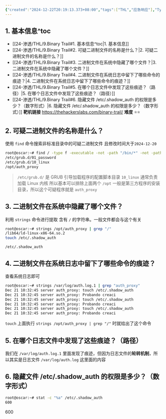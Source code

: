 ```yaml
---
{"created":"2024-12-22T20:19:13.373+08:00","tags":["THL","应急响应"],"Type":"wp","dg-publish":true,"难度":"⭐️⭐️","aliases":null,"系统":"Linux","permalink":"/24-渗透/THL/9.Binary Trail/","dgPassFrontmatter":true,"noteIcon":"2"}
---
```


## 1. 基本信息^toc

- [[24-渗透/THL/9.Binary Trail#1. 基本信息^toc\|1. 基本信息]]
- [[24-渗透/THL/9.Binary Trail#2. 可疑二进制文件的名称是什么？\|2. 可疑二进制文件的名称是什么？]]
- [[24-渗透/THL/9.Binary Trail#3. 二进制文件在系统中隐藏了哪个文件？\|3. 二进制文件在系统中隐藏了哪个文件？]]
- [[24-渗透/THL/9.Binary Trail#4. 二进制文件在系统日志中留下了哪些命令的痕迹？\|4. 二进制文件在系统日志中留下了哪些命令的痕迹？]]
- [[24-渗透/THL/9.Binary Trail#5. 在哪个日志文件中发现了这些痕迹？（路径）\|5. 在哪个日志文件中发现了这些痕迹？（路径）]]
- [[24-渗透/THL/9.Binary Trail#6. 隐藏文件 /etc/.shadow_auth 的权限是多少？（数字形式）\|6. 隐藏文件 /etc/.shadow_auth 的权限是多少？（数字形式）]]
**靶机链接** https://thehackerslabs.com/binary-trail/
**难度** ⭐️⭐️️

## 2. 可疑二进制文件的名称是什么？
使用 `find` 命令搜索非标准目录中的可疑二进制文件 且修改时间大于`2024-12-20`
```bash
root@oscar:~# find / -type f -executable -not -path "/bin/*" -not -path "/usr/*" -not -path "/sbin/*" -newermt 2024-12-20 2>/dev/null
/etc/grub.d/01_password
/etc/grub.d/10_linux
/opt/auth_proxy
```
> `/etc/grub.d/` 是 GRUB 引导加载程序的配置脚本目录 `10_linux` 通常负责加载 Linux 内核 所以基本可以排除上面两个
> `/opt` 一般是第三方程序的安装目录，所以这个可疑程序就是 `auth_proxy`
## 3. 二进制文件在系统中隐藏了哪个文件？
利用 `strings` 命令进行提取 含有 `/` 的字符串。一般文件都会与这个有关
```bash
root@oscar:~# strings /opt/auth_proxy | grep "/"
/lib64/ld-linux-x86-64.so.2
touch /etc/.shadow_auth

```
`/etc/.shadow_auth`
## 4. 二进制文件在系统日志中留下了哪些命令的痕迹？
查看系统日志即可
```bash
root@oscar:~# strings /var/log/auth.log.1 | grep "auth_proxy"
Dec 21 10:32:45 server auth_proxy: touch /etc/.shadow_auth
Dec 21 10:32:45 server auth_proxy: Probando creaci
Dec 21 10:32:45 server auth_proxy: touch /etc/.shadow_auth
Dec 21 10:32:45 server auth_proxy: Probando creaci
Dec 21 10:32:45 server auth_proxy: touch /etc/.shadow_auth
Dec 21 10:32:45 server auth_proxy: Probando creaci

```
`touch`
上面执行 `strings /opt/auth_proxy | grep "/"` 时就给出了这个命令
## 5. 在哪个日志文件中发现了这些痕迹？（路径）
我们在 `/var/log/auth.log.1` 里面发现了痕迹，但因为日志文件的**轮转机制**，所以其实是日志文件 `/var/log/auth.log` 这里面的内容


## 6. 隐藏文件 /etc/.shadow_auth 的权限是多少？（数字形式）
```bash
root@oscar:~# stat -c "%a" /etc/.shadow_auth
600

```
600